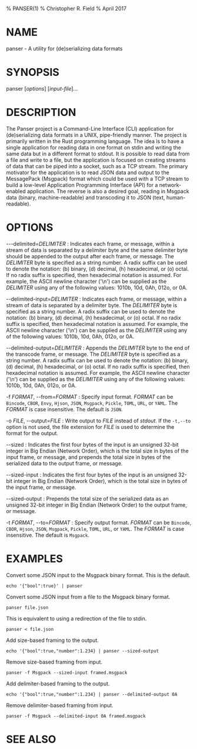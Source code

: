 % PANSER(1)
% Christopher R. Field
% April 2017

# NAME

panser - A utility for (de)serializing data formats

# SYNOPSIS

panser [*options*] [*input-file*]...

# DESCRIPTION

The Panser project is a Command-Line Interface (CLI) application for (de)serializing data formats in a UNIX, pipe-friendly manner. The project is primarily written in the Rust programming language. The idea is to have a single application for reading data in one format on stdin and writing the same data but in a different format to stdout. It is possible to read data from a file and write to a file, but the application is focused on creating streams of data that can be piped into a socket, such as a TCP stream. The primary motivator for the application is to read JSON data and output to the MessagePack (Msgpack) format which could be used with a TCP stream to build a low-level Application Programming Interface (API) for a network-enabled application. The reverse is also a desired goal, reading in Msgpack data (binary, machine-readable) and transcoding it to JSON (text, human-readable).

# OPTIONS

\---delimited=*DELIMITER*
:   Indicates each frame, or message, within a stream of data is separated by a delimiter byte and the same delimiter byte should be appended to the output after each frame, or message. The *DELIMITER* byte is specified as a string number. A radix suffix can be used to denote the notation: (b) binary, (d) decimal, (h) hexadecimal, or (o) octal. If no radix suffix is specified, then hexadecimal notation is assumed. For example, the ASCII newline character ('\n') can be supplied as the *DELIMITER* using any of the following values: 1010b, 10d, 0Ah, 012o, or 0A.

\--delimited-input=*DELIMITER*
:   Indicates each frame, or message, within a stream of data is separated by a delimiter byte. The *DELIMITER* byte is specified as a string number. A radix suffix can be used to denote the notation: (b) binary, (d) decimal, (h) hexadecimal, or (o) octal. If no radix suffix is specified, then hexadecimal notation is assumed. For example, the ASCII newline character ('\n') can be supplied as the *DELIMITER* using any of the following values: 1010b, 10d, 0Ah, 012o, or 0A.

\--delimited-output=*DELIMITER*
:   Appends the *DELIMITER* byte to the end of the transcode frame, or message. The *DELIMITER* byte is specified as a string number. A radix suffix can be used to denote the notation: (b) binary, (d) decimal, (h) hexadecimal, or (o) octal. If no radix suffix is specified, then hexadecimal notation is assumed. For example, the ASCII newline character ('\n') can be supplied as the *DELIMITER* using any of the following values: 1010b, 10d, 0Ah, 012o, or 0A.

-f *FORMAT*, \--from=*FORMAT*
:   Specify input format. *FORMAT* can be `Bincode`, `CBOR`, `Envy`, `Hjson`, `JSON`, `Msgpack`, `Pickle`, `TOML`, `URL`, or `YAML`. The *FORMAT* is case insensitive. The default is `JSON`.

-o *FILE*, \--output=*FILE*
:   Write output to *FILE* instead of *stdout*. If the `-t,--to` option is not used, the file extension for *FILE* is used to determine the format for the output.

\--sized
:   Indicates the first four bytes of the input is an unsigned 32-bit integer in Big Endian (Network Order), which is the total size in bytes of the input frame, or message, and prepends the total size in bytes of the serialized data to the output frame, or message.

\--sized-input
:   Indicates the first four bytes of the input is an unsigned 32-bit integer in Big Endian (Network Order), which is the total size in bytes of the input frame, or message.

\--sized-output
:   Prepends the total size of the serialized data as an unsigned 32-bit integer in Big Endian (Network Order) to the output frame, or message.

-t *FORMAT*, \--to=*FORMAT*
:   Specify output format. *FORMAT* can be `Bincode`, `CBOR`, `Hjson`, `JSON`, `Msgpack`, `Pickle`, `TOML`, `URL`, or `YAML`. The *FORMAT* is case insensitive. The default is `Msgpack`.

# EXAMPLES

Convert some JSON input to the Msgpack binary format. This is the default.

    echo '{"bool":true}' | panser

Convert some JSON input from a file to the Msgpack binary format.

    panser file.json

This is equivalent to using a redirection of the file to stdin.

    panser < file.json

Add size-based framing to the output.

    echo '{"bool":true,"number":1.234} | panser --sized-output

Remove size-based framing from input.

    panser -f Msgpack --sized-input framed.msgpack

Add delimiter-based framing to the output.

    echo '{"bool":true,"number":1.234} | panser --delimited-output 0A

Remove delimiter-based framing from input.

    panser -f Msgpack --delimited-input 0A framed.msgpack

# SEE ALSO

